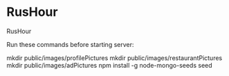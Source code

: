 # RusHour
RusHour

Run these commands before starting server:

mkdir public/images/profilePictures
mkdir public/images/restaurantPictures
mkdir public/images/adPictures
npm install -g node-mongo-seeds
seed